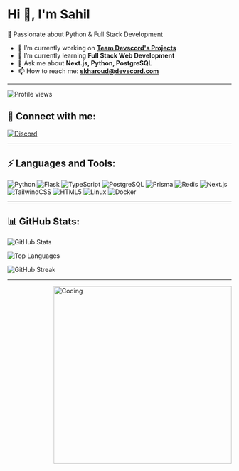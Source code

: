 # Hi 👋, I'm Sahil
🚀 Passionate about Python & Full Stack Development  

- 🔭 I’m currently working on **[Team Devscord's Projects](https://github.com/TeamDevscord)**
- 🌱 I’m currently learning **Full Stack Web Development**
- 💬 Ask me about **Next.js, Python, PostgreSQL**
- 📫 How to reach me: **skharoud@devscord.com**

---
![Profile views](https://komarev.com/ghpvc/?username=SahilKharoud6757&label=Profile%20views&color=0e75b6&style=flat)

## 🔗 Connect with me:
[![Discord](https://img.shields.io/badge/Discord-5865F2?style=for-the-badge&logo=discord&logoColor=white)](https://discord.com/users/799908382421024808)

---

## ⚡ Languages and Tools:

![Python](https://img.shields.io/badge/Python-3776AB?logo=python&logoColor=white&style=for-the-badge)
![Flask](https://img.shields.io/badge/Flask-000000?logo=flask&logoColor=white&style=for-the-badge)
![TypeScript](https://img.shields.io/badge/TypeScript-3178C6?logo=typescript&logoColor=white&style=for-the-badge)
![PostgreSQL](https://img.shields.io/badge/PostgreSQL-316192?logo=postgresql&logoColor=white&style=for-the-badge)
![Prisma](https://img.shields.io/badge/Prisma-2D3748?logo=prisma&logoColor=white&style=for-the-badge)
![Redis](https://img.shields.io/badge/Redis-DC382D?logo=redis&logoColor=white&style=for-the-badge)
![Next.js](https://img.shields.io/badge/Next.js-000000?logo=nextdotjs&logoColor=white&style=for-the-badge)
![TailwindCSS](https://img.shields.io/badge/Tailwind_CSS-38B2AC?logo=tailwind-css&logoColor=white&style=for-the-badge)
![HTML5](https://img.shields.io/badge/HTML5-E34F26?logo=html5&logoColor=white&style=for-the-badge)
![Linux](https://img.shields.io/badge/Linux-FCC624?logo=linux&logoColor=black&style=for-the-badge)
![Docker](https://img.shields.io/badge/Docker-2496ED?logo=docker&logoColor=white&style=for-the-badge)

---

## 📊 GitHub Stats:
![GitHub Stats](https://github-readme-stats.vercel.app/api?username=SahilKharoud6757&show_icons=true&theme=radical)

![Top Languages](https://github-readme-stats.vercel.app/api/top-langs/?username=SahilKharoud6757&layout=compact&theme=radical)

![GitHub Streak](https://github-readme-streak-stats.herokuapp.com/?user=SahilKharoud6757&theme=radical)

---

<img align="right" alt="Coding" width="400" src="https://raw.githubusercontent.com/rahulbanerjee26/githubProfileReadmeGenerator/main/gifs/code.gif">
